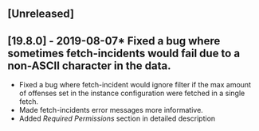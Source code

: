 ## [Unreleased]


## [19.8.0] - 2019-08-07* Fixed a bug where sometimes fetch-incidents would fail due to a non-ASCII character in the data.
* Fixed a bug where fetch-incident would ignore filter if the max amount of offenses set in the instance configuration were fetched in a single fetch.
* Made fetch-incidents error messages more informative.
* Added *Required Permissions* section in detailed description
